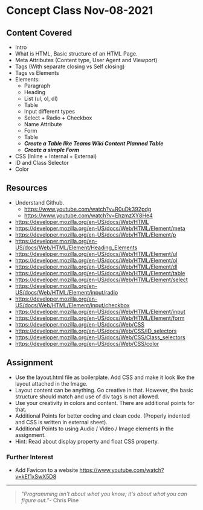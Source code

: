 # Concept Class Nov-08-2021

## Content Covered
- Intro
- What is HTML, Basic structure of an HTML Page.
- Meta Attributes (Content type, User Agent and Viewport)
- Tags (With separate closing vs Self closing)
- Tags vs Elements
- Elements:
    - Paragraph
    - Heading
    - List (ul, ol, dl)
    - Table
    - Input different types
    - Select + Radio + Checkbox
    - Name Attribute
    - Form
    - Table
    - ***Create a Table like Teams Wiki Content Planned Table***
    - ***Create a simple Form***
- CSS (Inline + Internal + External)
- ID and Class Selector
- Color

## Resources
- Understand Github.
    - https://www.youtube.com/watch?v=R0uDk392pdg
    - https://www.youtube.com/watch?v=EhzmzXY8He4
- https://developer.mozilla.org/en-US/docs/Web/HTML
- https://developer.mozilla.org/en-US/docs/Web/HTML/Element/meta
- https://developer.mozilla.org/en-US/docs/Web/HTML/Element/p
- https://developer.mozilla.org/en-US/docs/Web/HTML/Element/Heading_Elements
- https://developer.mozilla.org/en-US/docs/Web/HTML/Element/ul
- https://developer.mozilla.org/en-US/docs/Web/HTML/Element/ol
- https://developer.mozilla.org/en-US/docs/Web/HTML/Element/dl
- https://developer.mozilla.org/en-US/docs/Web/HTML/Element/table
- https://developer.mozilla.org/en-US/docs/Web/HTML/Element/select
- https://developer.mozilla.org/en-US/docs/Web/HTML/Element/input/radio
- https://developer.mozilla.org/en-US/docs/Web/HTML/Element/input/checkbox
- https://developer.mozilla.org/en-US/docs/Web/HTML/Element/input
- https://developer.mozilla.org/en-US/docs/Web/HTML/Element/form
- https://developer.mozilla.org/en-US/docs/Web/CSS
- https://developer.mozilla.org/en-US/docs/Web/CSS/ID_selectors
- https://developer.mozilla.org/en-US/docs/Web/CSS/Class_selectors
- https://developer.mozilla.org/en-US/docs/Web/CSS/color

## Assignment
- Use the layout.html file as boilerplate. Add CSS and make it look like the layout attached in the Image.
- Layout content can be anything. Go creative in that. However, the basic structure should match and use of div tags is not allowed.
- Use your creativity in colors and content. There are additional points for that.
- Additional Points for better coding and clean code. (Properly indented and CSS is written in external sheet).
- Additional Points to using Audio / Video / Image elements in the assignment.
- Hint: Read about display property and float CSS property.

### Further Interest
- Add Favicon to a website https://www.youtube.com/watch?v=kEf1xSwX5D8

---
> *"Programming isn't about what you know; it's about what you can figure out.”*- Chris Pine